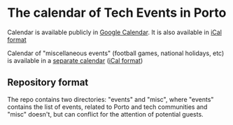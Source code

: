 The calendar of Tech Events in Porto
====================================


Calendar is available publicly in [Google Calendar](https://calendar.google.com/calendar/embed?src=nldp40d05lh6muiv7mqh4crmno%40group.calendar.google.com&ctz=Europe%2FLisbon).
It is also available in [iCal format](https://calendar.google.com/calendar/ical/nldp40d05lh6muiv7mqh4crmno%40group.calendar.google.com/public/basic.ics)

Calendar of "miscellaneous events" (football games, national holidays,
etc) is available in a [separate calendar](https://calendar.google.com/calendar/embed?src=r82gmulo04i3466213gpau424k%40group.calendar.google.com&ctz=Europe%2FLisbon)
([iCal format](https://calendar.google.com/calendar/ical/r82gmulo04i3466213gpau424k%40group.calendar.google.com/public/basic.ics))

Repository format
-----------------

The repo contains two directories: "events" and "misc", where "events"
contains the list of events, related to Porto and tech communities
and "misc" doesn't, but can conflict for the attention of potential
guests.
